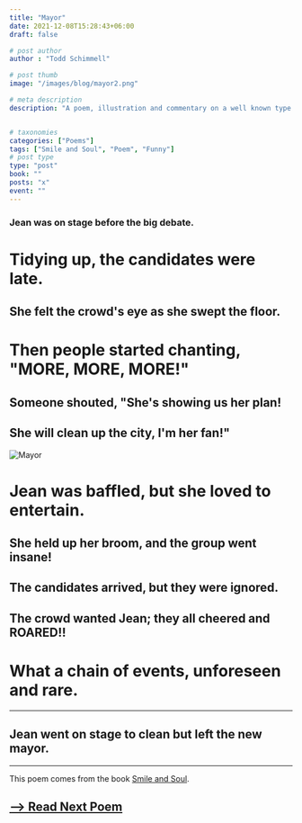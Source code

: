 ```yaml
---
title: "Mayor"
date: 2021-12-08T15:28:43+06:00
draft: false

# post author
author : "Todd Schimmell"

# post thumb
image: "/images/blog/mayor2.png"

# meta description
description: "A poem, illustration and commentary on a well known type of person."


# taxonomies
categories: ["Poems"]
tags: ["Smile and Soul", "Poem", "Funny"]
# post type
type: "post"
book: ""
posts: "x"
event: ""
---
```


### Jean was on stage before the big debate.

# Tidying up, the candidates were late.

## She felt the crowd's eye as she swept the floor.

# Then people started chanting, "MORE, MORE, MORE!"

## Someone shouted, "She's showing us her plan!

## She will clean up the city, I'm her fan!"

![Mayor](/images/blog/mayor2.png)

# Jean was baffled, but she loved to entertain.

## She held up her broom, and the group went insane!

## The candidates arrived, but they were ignored.

## The crowd wanted Jean; they all cheered and ROARED!!

# What a chain of events, unforeseen and rare.

---

## Jean went on stage to clean but left the new mayor.

---

This poem comes from the book [Smile and Soul](/blog/smile-and-soul).

## [--> Read Next Poem](/blog/llama-be)

